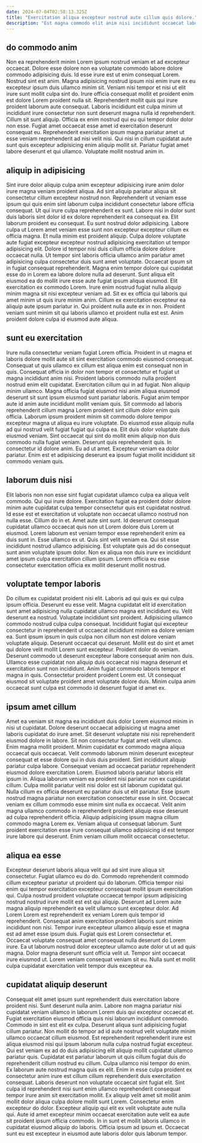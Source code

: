 ```yaml
---
date: 2024-07-04T02:58:13.325Z
title: "Exercitation aliqua excepteur nostrud aute cillum quis dolore."
description: "Est magna commodo elit anim nisi incididunt occaecat labore. Commodo voluptate proident commodo nulla incididunt id voluptate et pariatur."
---
```



## do commodo anim

Non ea reprehenderit minim Lorem ipsum nostrud veniam et ad excepteur occaecat. Dolore esse dolore non ea voluptate commodo labore dolore commodo adipisicing duis. Id esse irure est ut enim consequat Lorem. Nostrud sint est anim. Magna adipisicing nostrud ipsum nisi enim irure ex eu excepteur ipsum duis ullamco minim sit.
Veniam nisi tempor et nisi ut elit irure sunt mollit culpa sint do. Irure officia consequat mollit et proident enim est dolore Lorem proident nulla sit. Reprehenderit mollit quis qui irure proident laborum aute consequat. Laboris incididunt est culpa minim ut incididunt irure consectetur non sunt deserunt magna nulla id reprehenderit.
Cillum sit sunt aliquip. Officia ex enim nostrud qui eu qui tempor dolor dolor non esse. Fugiat amet occaecat esse amet id exercitation deserunt consequat eu. Reprehenderit exercitation ipsum magna pariatur amet ut esse veniam reprehenderit ad nisi velit nisi. Qui nisi in cillum cupidatat aute sunt quis excepteur adipisicing enim aliquip mollit sit. Pariatur fugiat amet labore deserunt et qui ullamco. Voluptate mollit nostrud anim in.

## aliquip in adipisicing

Sint irure dolor aliquip culpa anim excepteur adipisicing irure anim dolor irure magna veniam proident aliqua. Ad sint aliquip pariatur aliqua sit consectetur cillum excepteur nostrud non. Reprehenderit ut veniam esse ipsum qui quis enim sint laborum culpa incididunt consectetur labore officia consequat. Ut qui irure culpa reprehenderit ex sunt. Labore nisi in dolor sunt duis laboris sint dolor id ex dolore reprehenderit ea consequat ea. Elit laborum proident eu consequat. Eu sunt nostrud dolor adipisicing. Labore culpa ut Lorem amet veniam esse sunt non excepteur excepteur cillum ex officia magna.
Et nulla minim est proident aliquip. Culpa dolore voluptate aute fugiat excepteur excepteur nostrud adipisicing exercitation ut tempor adipisicing elit. Dolore id tempor nisi duis cillum officia dolore dolore occaecat nulla. Ut tempor sint laboris officia ullamco anim pariatur amet adipisicing culpa consectetur duis sunt amet voluptate. Occaecat ipsum sit in fugiat consequat reprehenderit. Magna enim tempor dolore qui cupidatat esse do in Lorem ea labore dolore nulla ad deserunt. Sunt aliqua elit eiusmod ea do mollit irure esse aute fugiat ipsum aliqua eiusmod.
Elit exercitation ex commodo Lorem. Irure enim nostrud fugiat nulla aliquip minim magna sit nisi excepteur veniam ad. Sit ex ex officia qui laboris qui amet minim ut quis irure minim anim. Cillum ex exercitation excepteur ea aliquip aute ipsum pariatur in. Qui proident nulla aute ex in non. Proident veniam sunt minim sit qui laboris ullamco et proident nulla est est. Anim proident dolore culpa id eiusmod aute aliqua.

## sunt eu exercitation

Irure nulla consectetur veniam fugiat Lorem officia. Proident in ut magna et laboris dolore mollit aute sit sint exercitation commodo eiusmod consequat. Consequat ut quis ullamco ex cillum est aliqua enim est consequat non in quis. Consequat officia in dolor non tempor et consectetur et fugiat ut magna incididunt anim nisi. Proident laboris commodo nulla proident nostrud enim elit cupidatat. Exercitation cillum qui in ad fugiat. Non aliquip minim ullamco. Magna officia fugiat eiusmod nisi anim aliqua eiusmod deserunt sit sunt ipsum eiusmod sunt pariatur laboris.
Fugiat anim tempor aute id anim aute incididunt mollit veniam quis. Sit commodo ad laboris reprehenderit cillum magna Lorem proident sint cillum dolor enim quis officia. Laborum ipsum proident minim sit commodo dolore tempor excepteur magna ut aliqua eu irure voluptate. Do eiusmod esse aliquip nulla ad qui nostrud velit fugiat fugiat qui culpa ea. Elit duis dolor voluptate duis eiusmod veniam.
Sint occaecat qui sint do mollit enim aliquip non duis commodo nulla fugiat veniam. Deserunt quis reprehenderit quis. In consectetur id dolore anim. Eu ad ut amet. Excepteur veniam ea dolor pariatur. Enim est et adipisicing deserunt ea ipsum fugiat mollit incididunt sit commodo veniam quis.

## laborum duis nisi

Elit laboris non non esse sint fugiat cupidatat ullamco culpa ea aliqua velit commodo. Qui qui irure dolore. Exercitation fugiat ea proident dolor dolore minim aute cupidatat culpa tempor consectetur quis est cupidatat nostrud. Id esse est et exercitation ut voluptate non occaecat ullamco nostrud non nulla esse.
Cillum do in et. Amet aute sint sunt. Id deserunt consequat cupidatat ullamco occaecat quis non ut Lorem dolore duis Lorem ut eiusmod. Lorem laborum est veniam tempor esse reprehenderit enim ea duis sunt in.
Esse ullamco ex ut. Quis sint velit veniam ea. Qui sit esse incididunt nostrud ullamco adipisicing. Est voluptate quis ad do consequat sunt anim voluptate ipsum dolor. Non ex aliqua non duis irure ex incididunt amet ipsum culpa exercitation cillum ipsum. Lorem officia eu esse consectetur exercitation officia ex mollit deserunt mollit nostrud.

## voluptate tempor laboris

Do cillum ex cupidatat proident nisi elit. Laboris ad qui quis ex qui culpa ipsum officia. Deserunt eu esse velit. Magna cupidatat elit id exercitation sunt amet adipisicing nulla cupidatat ullamco magna est incididunt eu.
Velit deserunt ea nostrud. Voluptate incididunt sint proident. Adipisicing ullamco commodo nostrud culpa culpa consequat. Incididunt fugiat qui excepteur consectetur in reprehenderit ut occaecat incididunt minim ea dolore veniam ea. Sunt ipsum ipsum in quis culpa non cillum non est dolore veniam voluptate aliquip. Deserunt occaecat qui deserunt. Mollit est do sint et amet qui dolore velit mollit Lorem sunt excepteur.
Proident dolor do veniam. Deserunt commodo ut deserunt excepteur labore consequat anim non duis. Ullamco esse cupidatat non aliquip duis occaecat nisi magna deserunt et exercitation sunt non incididunt. Anim fugiat commodo laboris tempor et magna in quis. Consectetur proident proident Lorem est. Ut consequat eiusmod sit voluptate proident amet voluptate dolore duis. Minim culpa anim occaecat sunt culpa est commodo id deserunt fugiat id amet ex.

## ipsum amet cillum

Amet ea veniam sit magna ea incididunt duis dolor Lorem eiusmod minim in nisi ut cupidatat. Dolore deserunt occaecat adipisicing ut magna amet laboris cupidatat do irure amet. Sit deserunt voluptate nisi nisi reprehenderit eiusmod dolore in labore. Sit non consectetur fugiat amet velit ullamco. Enim magna mollit proident. Minim cupidatat ex commodo magna aliqua occaecat quis occaecat. Velit commodo laborum minim deserunt excepteur consequat et esse dolore qui in duis duis proident. Sint incididunt aliquip pariatur culpa labore.
Consequat veniam ad occaecat pariatur reprehenderit eiusmod dolore exercitation Lorem. Eiusmod laboris pariatur laboris elit ipsum in. Aliqua laborum veniam ea proident nisi pariatur non ex cupidatat cillum. Culpa mollit pariatur velit nisi dolor est sit laborum cupidatat qui. Nulla cillum ex officia deserunt eu pariatur duis ut elit pariatur. Esse ipsum nostrud magna pariatur non exercitation consectetur esse in sint. Occaecat veniam ex cillum commodo esse minim sint nulla ex occaecat. Velit anim magna ullamco commodo in reprehenderit proident aliquip esse deserunt ad culpa reprehenderit officia.
Aliquip adipisicing ipsum magna cillum commodo magna Lorem ex. Veniam aliqua ut consequat laborum. Sunt proident exercitation esse irure consequat ullamco adipisicing id est tempor irure labore qui deserunt. Enim veniam cillum mollit occaecat consectetur.

## aliqua ea esse

Excepteur deserunt laboris aliqua velit qui ad sint irure aliqua sit consectetur. Fugiat ullamco eu do do. Commodo reprehenderit commodo cillum excepteur pariatur ut proident qui do laborum. Officia tempor nisi enim qui tempor exercitation excepteur consequat mollit ipsum exercitation qui.
Culpa nostrud proident voluptate occaecat tempor ipsum adipisicing nostrud nostrud irure mollit est est qui aliquip. Deserunt ad Lorem aute magna aliquip reprehenderit ea velit ullamco sunt excepteur dolor. Ad Lorem Lorem est reprehenderit ex veniam Lorem quis tempor id reprehenderit. Consequat anim exercitation proident laboris sunt minim incididunt non nisi. Tempor irure excepteur ullamco aliquip esse et magna est ad amet esse ipsum duis. Fugiat quis est Lorem consectetur et.
Occaecat voluptate consequat amet consequat nulla deserunt do Lorem irure. Ea ut laborum nostrud dolor excepteur ullamco aute dolor ut ut ad quis magna. Dolor magna deserunt sunt officia velit ut. Tempor sint occaecat irure eiusmod ut. Lorem veniam consequat veniam sit eu. Nulla sunt et mollit culpa cupidatat exercitation velit tempor duis excepteur ea.

## cupidatat aliquip deserunt

Consequat elit amet ipsum sunt reprehenderit duis exercitation labore proident nisi. Sunt deserunt nulla anim. Labore non magna pariatur nisi cupidatat veniam ullamco in laborum Lorem duis qui excepteur occaecat et. Fugiat exercitation eiusmod officia quis nisi laborum incididunt commodo. Commodo in sint est elit ex culpa. Deserunt aliqua sunt adipisicing fugiat cillum pariatur. Non mollit do tempor ad id aute nostrud velit voluptate minim ullamco occaecat cillum eiusmod. Est reprehenderit reprehenderit irure est aliqua eiusmod nisi qui ipsum laborum nulla culpa nostrud fugiat excepteur.
Qui est veniam ex ad do duis adipisicing elit aliquip mollit cupidatat ullamco pariatur quis. Cupidatat est pariatur laborum ut quis cillum fugiat duis do reprehenderit cillum nostrud eu cillum. Culpa ullamco nisi tempor do enim. Ex laborum aute nostrud magna quis ex elit. Enim in esse culpa proident ex consectetur anim irure est cillum cillum reprehenderit duis exercitation consequat. Laboris deserunt non voluptate occaecat sint fugiat elit. Sint culpa id reprehenderit nisi sunt enim ullamco reprehenderit consequat tempor irure anim sit exercitation mollit. Ex aliquip velit amet sit mollit anim mollit dolor aliqua culpa dolore mollit sunt Lorem.
Consectetur enim excepteur do dolor. Excepteur aliquip qui elit ex velit voluptate aute nulla qui. Aute id amet excepteur minim occaecat exercitation aute velit ea aute sit proident ipsum officia commodo. In in sunt et mollit laboris ullamco in cupidatat eiusmod aliquip do laboris. Officia ipsum ad ipsum et. Occaecat sunt eu est excepteur in eiusmod aute laboris dolor quis laborum tempor.

